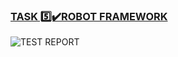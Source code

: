 ### <ins>TASK 5️⃣✔️ROBOT FRAMEWORK<ins>



![TEST REPORT](https://github.com/AgataSzafranek/panelscoutrobotframework/assets/142822653/3529fc7f-d0db-4d48-99a7-9e64952b076c)

